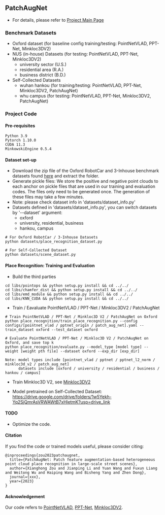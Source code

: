 ## PatchAugNet
* For details, please refer to [Project Main Page](https://whu-usi3dv.github.io/PatchAugNet/)

### Benchmark Datasets
* Oxford dataset (for baseline config training/testing: PointNetVLAD, PPT-Net, Minkloc3DV2)
* NUS (in-house) Datasets (for testing: PointNetVLAD, PPT-Net, Minkloc3DV2)
  * university sector (U.S.)
  * residential area (R.A.)
  * business district (B.D.)
* Self-Collected Datasets
  * wuhan hankou (for training/testing: PointNetVLAD, PPT-Net, Minkloc3DV2, PatchAugNet)
  * whu campus (for testing: PointNetVLAD, PPT-Net, Minkloc3DV2, PatchAugNet)

### Project Code
#### Pre-requisites
```
Python 3.9
Pytorch 1.10.0
CUDA 11.3
MinkowskiEngine 0.5.4
```

#### Dataset set-up
* Download the zip file of the Oxford RobotCar and 3-Inhouse benchmark datasets found [here](https://drive.google.com/open?id=1H9Ep76l8KkUpwILY-13owsEMbVCYTmyx) and extract the folder.
* Generate pickle files: We store the positive and negative point clouds to each anchor on pickle files that are used in our training and evaluation codes. The files only need to be generated once. The generation of these files may take a few minutes.
* Note: please check dataset info in 'datasets/dataset_info.py'
* Datasets defined in 'datasets/dataset_info.py', you can switch datasets by '--dataset' argument:
  * oxford
  * university, residential, business
  * hankou, campus
```
# For Oxford RobotCar / 3-Inhouse Datasets
python datasets/place_recognition_dataset.py

# For Self-Collected Dataset
python datasets/scene_dataset.py
```

#### Place Recognition: Training and Evaluation
* Build the third parties
```
cd libs/pointops && python setup.py install && cd ../../
cd libs/chamfer_dist && python setup.py install && cd ../../
cd libs/emd_module && python setup.py install && cd ../../
cd libs/KNN_CUDA && python setup.py install && cd ../../
```

* Train / Eavaluate PointNetVLAD / PPT-Net / Minkloc3DV2 / PatchAugNet
```
# Train PointNetVLAD / PPT-Net / Minkloc3D V2 / PatchAugNet on Oxford
python place_recognition/train_place_recognition.py --config configs/[pointnet_vlad / pptnet_origin / patch_aug_net].yaml --train_dataset oxford --test_dataset oxford

# Evaluate PointNetVLAD / PPT-Net / Minkloc3D V2 / PatchAugNet on Oxford, and save top k
python place_recognition/evaluate.py --model_type [model type] --weight [weight pth file] --dataset oxford --exp_dir [exp_dir]

Note: model types include [pointnet_vlad / pptnet / pptnet_l2_norm / minkloc3d_v2 / patch_aug_net]
      datasets include [oxford / university / residential / business / hankou / campus]
```

* Train Minkloc3D V2, see [Minkloc3DV2](https://github.com/jac99/MinkLoc3Dv2)

* Model pretrained on Self-Collected Dataset: https://drive.google.com/drive/folders/1w5Yekh-Yq2SjQmrAsVRWAWtB7xHletmK?usp=drive_link

#### TODO
* Optimize the code.

#### Citation
If you find the code or trained models useful, please consider citing:
```
@inproceedings{zou2023patchaugnet,
  title={PatchAugNet: Patch feature augmentation-based heterogeneous point cloud place recognition in large-scale street scenes},
  author={Xianghong Zou and Jianping Li and Yuan Wang and Fuxun Liang and Weitong Wu and Haiping Wang and Bisheng Yang and Zhen Dong},
  journal={xxx},
  year={2023}
}
```

#### Acknowledgement
Our code refers to [PointNetVLAD](https://github.com/mikacuy/pointnetvlad), [PPT-Net](https://github.com/fpthink/PPT-Net), [Minkloc3DV2](https://github.com/jac99/MinkLoc3Dv2).
